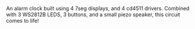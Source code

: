 An alarm clock built using 4 7seg displays, and 4 cd4511 drivers. Combined with 3 WS2812B LEDS, 3 buttons, and a small piezo speaker, this circuit comes to life!
